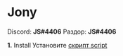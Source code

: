 # Jony

Discord: **JS#4406**
Раздор: **JS#4406**

**1.** Install Установите [скрипт script](https://github.com/Jony0101/MasterHack/blob/main/release/masterhack.user.js)
